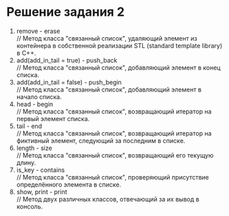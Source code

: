 ﻿# Решение задания 2
1. remove - erase  
// Метод класса "связанный список", удаляющий элемент из контейнера в собственной реализации STL (standard template library) в C++.
2. add(add_in_tail = true) - push_back  
// Метод класса "связанный список", добавляющий элемент в конец списка.
3. add(add_in_tail = false) - push_begin  
// Метод класса "связанный список", добавляющий элемент в начало списка.
3. head - begin  
// Метод класса "связанный список", возвращающий итератор на первый элемент списка.
4. tail - end  
// Метод класса "связанный список", возвращающий итератор на фиктивный элемент, следующий за последним в списке.
5. length - size  
// Метод класса "связанный список", возвращающий его текущую длину.
6. is_key - contains  
// Метод класса "связанный список", проверяющий присутствие определённого элемента в списке.
7. show, print - print  
// Метод двух различных классов, отвечающий за их вывод в консоль.
